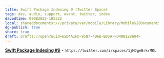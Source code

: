 ```yaml
---
title: Swift Package Indexing 9 (Twitter Space)
tags: dev, audio, support, event, twitter, index
davodtime: 09082022-105522
local: shareddocuments:///private/var/mobile/Library/Mobile%20Documents/iCloud~md~obsidian/Documents/OBSHIDDIAN/drafts/65D4A1FD-9587-4D6B-B05A-FD498128604F.md
dg-publish: true
share: true
draft: drafts://open?uuid=65D4A1FD-9587-4D6B-B05A-FD498128604F
---
```


[**Swift Package Indexing #9**](https://twitter.com/i/spaces/1jMJgeBrkrMKL) - `https://twitter.com/i/spaces/1jMJgeBrkrMKL`